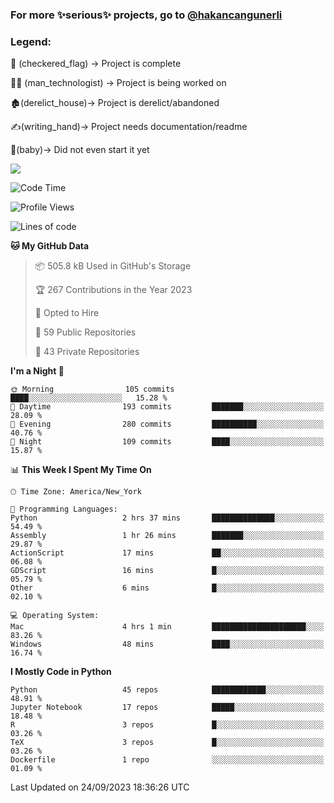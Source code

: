 ### For more ✨serious✨ projects, go to [@hakancangunerli](https://github.com/hakancangunerli)


### Legend:


🏁 (checkered_flag) -> Project is complete

👨‍💻 (man_technologist)   -> Project is being worked on

🏚️(derelict_house)-> Project is derelict/abandoned

✍️(writing_hand)-> Project needs documentation/readme

👶(baby)-> Did not even start it yet

![](https://github-readme-stats.vercel.app/api/top-langs/?username=hakancangunerli&layout=compact&hide=tex,html,shell,CSS,Ruby,Makefile,EmberScript,MATLAB,C&langs_count=6&exclude_repo=2015-csharp,gt_code,gsu_code,uga_code,uga_robotics)

<!--START_SECTION:waka-->
![Code Time](http://img.shields.io/badge/Code%20Time-518%20hrs%2056%20mins-blue)

![Profile Views](http://img.shields.io/badge/Profile%20Views-3-blue)

![Lines of code](https://img.shields.io/badge/From%20Hello%20World%20I%27ve%20Written-3.1%20million%20lines%20of%20code-blue)

**🐱 My GitHub Data** 

> 📦 505.8 kB Used in GitHub's Storage 
 > 
> 🏆 267 Contributions in the Year 2023
 > 
> 💼 Opted to Hire
 > 
> 📜 59 Public Repositories 
 > 
> 🔑 43 Private Repositories 
 > 
**I'm a Night 🦉** 

```text
🌞 Morning                105 commits         ████░░░░░░░░░░░░░░░░░░░░░   15.28 % 
🌆 Daytime                193 commits         ███████░░░░░░░░░░░░░░░░░░   28.09 % 
🌃 Evening                280 commits         ██████████░░░░░░░░░░░░░░░   40.76 % 
🌙 Night                  109 commits         ████░░░░░░░░░░░░░░░░░░░░░   15.87 % 
```


📊 **This Week I Spent My Time On** 

```text
🕑︎ Time Zone: America/New_York

💬 Programming Languages: 
Python                   2 hrs 37 mins       ██████████████░░░░░░░░░░░   54.49 % 
Assembly                 1 hr 26 mins        ███████░░░░░░░░░░░░░░░░░░   29.87 % 
ActionScript             17 mins             ██░░░░░░░░░░░░░░░░░░░░░░░   06.08 % 
GDScript                 16 mins             █░░░░░░░░░░░░░░░░░░░░░░░░   05.79 % 
Other                    6 mins              █░░░░░░░░░░░░░░░░░░░░░░░░   02.10 % 

💻 Operating System: 
Mac                      4 hrs 1 min         █████████████████████░░░░   83.26 % 
Windows                  48 mins             ████░░░░░░░░░░░░░░░░░░░░░   16.74 % 
```

**I Mostly Code in Python** 

```text
Python                   45 repos            ████████████░░░░░░░░░░░░░   48.91 % 
Jupyter Notebook         17 repos            █████░░░░░░░░░░░░░░░░░░░░   18.48 % 
R                        3 repos             █░░░░░░░░░░░░░░░░░░░░░░░░   03.26 % 
TeX                      3 repos             █░░░░░░░░░░░░░░░░░░░░░░░░   03.26 % 
Dockerfile               1 repo              ░░░░░░░░░░░░░░░░░░░░░░░░░   01.09 % 
```




 Last Updated on 24/09/2023 18:36:26 UTC
<!--END_SECTION:waka-->



